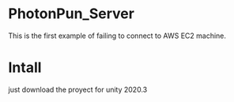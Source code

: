 # PhotonPun_Server
This is the first example of failing to connect to AWS EC2 machine.

# Intall
just download the proyect for unity 2020.3
